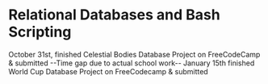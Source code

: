 # Relational Databases and Bash Scripting

October 31st, finished Celestial Bodies Database Project on FreeCodeCamp & submitted
--Time gap due to actual school work--
January 15th finished World Cup Database Project on FreeCodecamp & submitted
